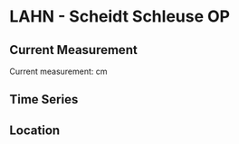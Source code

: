 # LAHN - Scheidt Schleuse OP

## Current Measurement

Current measurement: <Value topic="rivers/pegel-online/LAHN/Scheidt Schleuse OP/measurementValue"/> cm

## Time Series

<TimeSeries topic="rivers/pegel-online/LAHN/Scheidt Schleuse OP/measurementValue" period="week" />

## Location

<WorldMap>
  <Marker lat="50.33761348237155" lon="7.929586981231308" labelTopic="rivers/pegel-online/LAHN/Scheidt Schleuse OP" />
</WorldMap>
